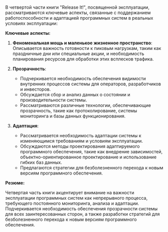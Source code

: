 В четвертой части книги "Release It!", посвященной эксплуатации, рассматриваются ключевые аспекты, связанные с поддержанием работоспособности и адаптацией программных систем в реальных условиях эксплуатации:

**Ключевые аспекты:**

1.  **Феноменальная мощь и маленькое жизненное пространство**: Описывается важность готовности к пиковым нагрузкам, таким как праздничные дни или специальные акции, и необходимость планирования ресурсов для обработки этих всплесков трафика.

2.  **Прозрачность**:
    *   Подчеркивается необходимость обеспечения видимости внутренних процессов системы для операторов, разработчиков и инвесторов.
    * Обсуждается сбор и анализ данных о состоянии и производительности системы.
    * Рассматриваются различные технологии, обеспечивающие прозрачность, такие как протоколирование, системы мониторинга и базы данных функционирования.

3.  **Адаптация**:
    *   Рассматривается необходимость адаптации системы к изменяющимся требованиям и условиям эксплуатации.
    *   Обсуждаются методы проектирования адаптируемого программного обеспечения, такие как внедрение зависимостей, объектно-ориентированное проектирование и использование гибких баз данных.
    *   Предлагаются стратегии для безболезненного перехода к новым версиям программного обеспечения.

**Резюме:**

Четвертая часть книги акцентирует внимание на важности эксплуатации программных систем как непрерывного процесса, требующего постоянного мониторинга, анализа и адаптации. Подчеркивается необходимость обеспечения прозрачности системы для всех заинтересованных сторон, а также разработки стратегий для безболезненного перехода к новым версиям программного обеспечения.
